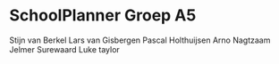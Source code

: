 # SchoolPlanner Groep A5

Stijn van Berkel
Lars van Gisbergen
Pascal Holthuijsen
Arno Nagtzaam
Jelmer Surewaard
Luke taylor